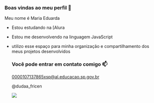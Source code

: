 ### Boas vindas ao meu perfil 💜

Meu nome é Maria Eduarda

- Estou estudando na [Alura
- Estou me desenvolvendo na linguagem JavaScript
- utilizo esse espaço para minha organização e compartilhamento dos meus projetos desenvolvidos

  ### Você pode entrar em contato comigo 📫

  0000107137865xsp@al.educacao.sp.gov.br

  @dudaa_fricen
 
  ![](https://media1.tenor.com/m/FxI6iSCeB88AAAAC/one-direction-dancing.gif)
